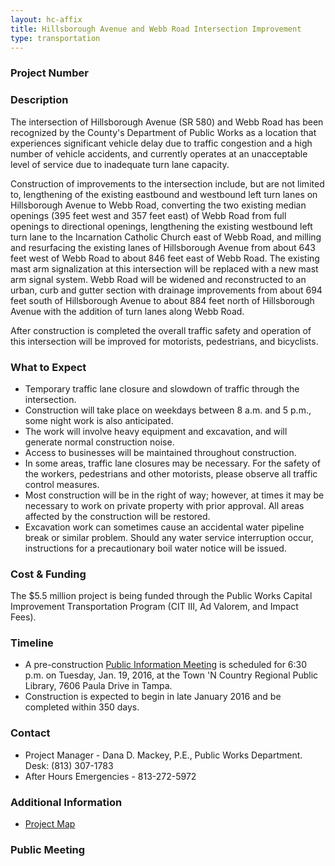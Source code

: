 ```yaml
---
layout: hc-affix
title: Hillsborough Avenue and Webb Road Intersection Improvement
type: transportation
---
```


### Project Number



### Description

The intersection of Hillsborough Avenue (SR 580) and Webb Road has been recognized by the County's Department of Public Works as a location that experiences significant vehicle delay due to traffic congestion and a high number of vehicle accidents, and currently operates at an unacceptable level of service due to inadequate turn lane capacity.

Construction of improvements to the intersection include, but are not limited to, lengthening of the existing eastbound and westbound left turn lanes on Hillsborough Avenue to Webb Road, converting the two existing median openings (395 feet west and 357 feet east) of Webb Road from full openings to directional openings, lengthening the existing westbound left turn lane to the Incarnation Catholic Church east of Webb Road, and milling and resurfacing the existing lanes of Hillsborough Avenue from about 643 feet west of Webb Road to about 846 feet east of Webb Road. The existing mast arm signalization at this intersection will be replaced with a new mast arm signal system. Webb Road will be widened and reconstructed to an urban, curb and gutter section with drainage improvements from about 694 feet south of Hillsborough Avenue to about 884 feet north of Hillsborough Avenue with the addition of turn lanes along Webb Road.

After construction is completed the overall traffic safety and operation of this intersection will be improved for motorists, pedestrians, and bicyclists.

### What to Expect

* Temporary traffic lane closure and slowdown of traffic through the intersection.
* Construction will take place on weekdays between 8 a.m. and 5 p.m., some night work is also anticipated.
* The work will involve heavy equipment and excavation, and will generate normal construction noise.
* Access to businesses will be maintained throughout construction.
* In some areas, traffic lane closures may be necessary. For the safety of the workers, pedestrians and other motorists, please observe all traffic control measures.
* Most construction will be in the right of way; however, at times it may be necessary to work on private property with prior approval. All areas affected by the construction will be restored.
* Excavation work can sometimes cause an accidental water pipeline break or similar problem. Should any water service interruption occur, instructions for a precautionary boil water notice will be issued.

### Cost & Funding

The $5.5 million project is being funded through the Public Works Capital Improvement Transportation Program (CIT III, Ad Valorem, and Impact Fees).

### Timeline

* A pre-construction [Public Information Meeting](http://www.hillsboroughcounty.org/Calendar.aspx?EID=10621&day=19&month=1&year=2016&calType=0) is scheduled for 6:30 p.m. on Tuesday, Jan. 19, 2016, at the Town 'N Country Regional Public Library, 7606 Paula Drive in Tampa.    
* Construction is expected to begin in late January 2016 and be completed within 350 days.

### Contact

* Project Manager - Dana D. Mackey, P.E., Public Works Department. Desk: (813) 307-1783
* After Hours Emergencies - 813-272-5972

### Additional Information

* [Project Map](http://www.hillsboroughcounty.org/DocumentCenter/View/17745)

### Public Meeting
